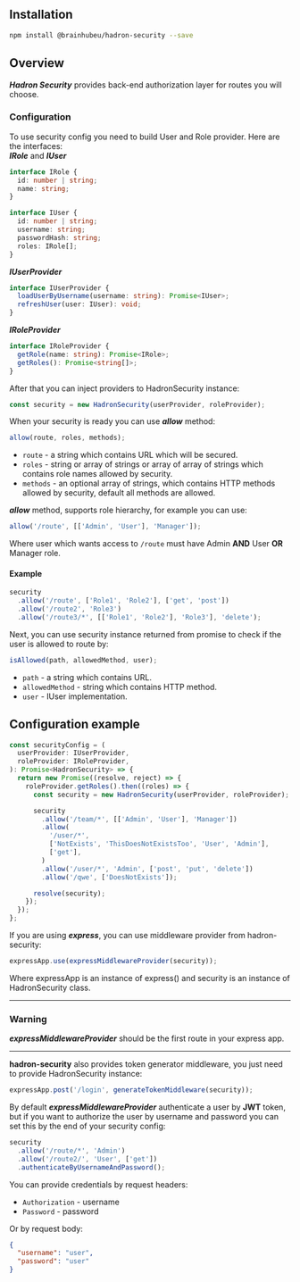 ## Installation

```bash
npm install @brainhubeu/hadron-security --save
```

## Overview

**_Hadron Security_** provides back-end authorization layer for routes you will choose.

### Configuration

To use security config you need to build User and Role provider. Here are the interfaces:  
**_IRole_** and **_IUser_**

```typescript
interface IRole {
  id: number | string;
  name: string;
}

interface IUser {
  id: number | string;
  username: string;
  passwordHash: string;
  roles: IRole[];
}
```

**_IUserProvider_**

```typescript
interface IUserProvider {
  loadUserByUsername(username: string): Promise<IUser>;
  refreshUser(user: IUser): void;
}
```

**_IRoleProvider_**

```typescript
interface IRoleProvider {
  getRole(name: string): Promise<IRole>;
  getRoles(): Promise<string[]>;
}
```

After that you can inject providers to HadronSecurity instance:

```javascript
const security = new HadronSecurity(userProvider, roleProvider);
```

When your security is ready you can use **_allow_** method:

```javascript
allow(route, roles, methods);
```

* `route` - a string which contains URL which will be secured.
* `roles` - string or array of strings or array of array of strings which contains role names allowed by security.
* `methods` - an optional array of strings, which contains HTTP methods allowed by security, default all methods are allowed.

**_allow_** method, supports role hierarchy, for example you can use:

```javascript
allow('/route', [['Admin', 'User'], 'Manager']);
```

Where user which wants access to `/route` must have Admin **AND** User **OR** Manager role.

#### Example

```javascript
security
  .allow('/route', ['Role1', 'Role2'], ['get', 'post'])
  .allow('/route2', 'Role3')
  .allow('/route3/*', [['Role1', 'Role2'], 'Role3'], 'delete');
```

Next, you can use security instance returned from promise to check if the user is allowed to route by:

```javascript
isAllowed(path, allowedMethod, user);
```

* `path` - a string which contains URL.
* `allowedMethod` - string which contains HTTP method.
* `user` - IUser implementation.

## Configuration example

```javascript
const securityConfig = (
  userProvider: IUserProvider,
  roleProvider: IRoleProvider,
): Promise<HadronSecurity> => {
  return new Promise((resolve, reject) => {
    roleProvider.getRoles().then((roles) => {
      const security = new HadronSecurity(userProvider, roleProvider);

      security
        .allow('/team/*', [['Admin', 'User'], 'Manager'])
        .allow(
          '/user/*',
          ['NotExists', 'ThisDoesNotExistsToo', 'User', 'Admin'],
          ['get'],
        )
        .allow('/user/*', 'Admin', ['post', 'put', 'delete'])
        .allow('/qwe', ['DoesNotExists']);

      resolve(security);
    });
  });
};
```

If you are using **_express_**, you can use middleware provider from hadron-security:

```javascript
expressApp.use(expressMiddlewareProvider(security));
```

Where expressApp is an instance of express() and security is an instance of HadronSecurity class.

---

### Warning

**_expressMiddlewareProvider_** should be the first route in your express app.

---

**hadron-security** also provides token generator middleware, you just need to provide HadronSecurity instance:

```javascript
expressApp.post('/login', generateTokenMiddleware(security));
```

By default **_expressMiddlewareProvider_** authenticate a user by **JWT** token, but if you want to authorize the user by username and password you can set this by the end of your security config:

```javascript
security
  .allow('/route/*', 'Admin')
  .allow('/route2/', 'User', ['get'])
  .authenticateByUsernameAndPassword();
```

You can provide credentials by request headers:

* `Authorization` - username
* `Password` - password

Or by request body:

```json
{
  "username": "user",
  "password": "user"
}
```

